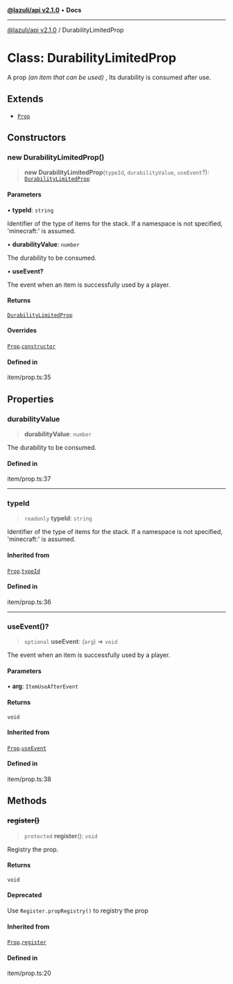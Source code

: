[**@lazuli/api v2.1.0**](../README.md) • **Docs**

***

[@lazuli/api v2.1.0](../globals.md) / DurabilityLimitedProp

# Class: DurabilityLimitedProp

A prop *(an item that can be used)* , Its durability is consumed after use.

## Extends

- [`Prop`](Prop.md)

## Constructors

### new DurabilityLimitedProp()

> **new DurabilityLimitedProp**(`typeId`, `durabilityValue`, `useEvent`?): [`DurabilityLimitedProp`](DurabilityLimitedProp.md)

#### Parameters

• **typeId**: `string`

Identifier of the type of items for the stack. If a namespace is not specified, 'minecraft:' is assumed.

• **durabilityValue**: `number`

The durability to be consumed.

• **useEvent?**

The event when an item is successfully used by a player.

#### Returns

[`DurabilityLimitedProp`](DurabilityLimitedProp.md)

#### Overrides

[`Prop`](Prop.md).[`constructor`](Prop.md#constructors)

#### Defined in

item/prop.ts:35

## Properties

### durabilityValue

> **durabilityValue**: `number`

The durability to be consumed.

#### Defined in

item/prop.ts:37

***

### typeId

> `readonly` **typeId**: `string`

Identifier of the type of items for the stack. If a namespace is not specified, 'minecraft:' is assumed.

#### Inherited from

[`Prop`](Prop.md).[`typeId`](Prop.md#typeid)

#### Defined in

item/prop.ts:36

***

### useEvent()?

> `optional` **useEvent**: (`arg`) => `void`

The event when an item is successfully used by a player.

#### Parameters

• **arg**: `ItemUseAfterEvent`

#### Returns

`void`

#### Inherited from

[`Prop`](Prop.md).[`useEvent`](Prop.md#useevent)

#### Defined in

item/prop.ts:38

## Methods

### ~~register()~~

> `protected` **register**(): `void`

Registry the prop.

#### Returns

`void`

#### Deprecated

Use `Register.propRegistry()` to registry the prop

#### Inherited from

[`Prop`](Prop.md).[`register`](Prop.md#register)

#### Defined in

item/prop.ts:20
